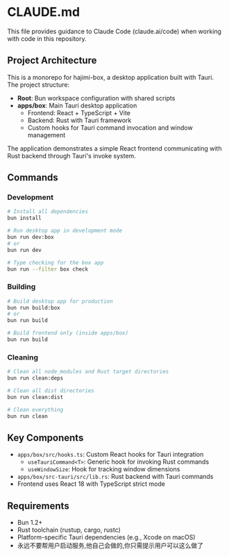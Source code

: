 # CLAUDE.md

This file provides guidance to Claude Code (claude.ai/code) when working with code in this repository.

## Project Architecture

This is a monorepo for hajimi-box, a desktop application built with Tauri. The project structure:

- **Root**: Bun workspace configuration with shared scripts
- **apps/box**: Main Tauri desktop application
  - Frontend: React + TypeScript + Vite
  - Backend: Rust with Tauri framework
  - Custom hooks for Tauri command invocation and window management

The application demonstrates a simple React frontend communicating with Rust backend through Tauri's invoke system.

## Commands

### Development
```bash
# Install all dependencies
bun install

# Run desktop app in development mode
bun run dev:box
# or
bun run dev

# Type checking for the box app
bun run --filter box check
```

### Building
```bash
# Build desktop app for production
bun run build:box
# or  
bun run build

# Build frontend only (inside apps/box)
bun run build
```

### Cleaning
```bash
# Clean all node_modules and Rust target directories
bun run clean:deps

# Clean all dist directories
bun run clean:dist

# Clean everything
bun run clean
```

## Key Components

- `apps/box/src/hooks.ts`: Custom React hooks for Tauri integration
  - `useTauriCommand<T>`: Generic hook for invoking Rust commands
  - `useWindowSize`: Hook for tracking window dimensions
- `apps/box/src-tauri/src/lib.rs`: Rust backend with Tauri commands
- Frontend uses React 18 with TypeScript strict mode

## Requirements

- Bun 1.2+
- Rust toolchain (rustup, cargo, rustc)
- Platform-specific Tauri dependencies (e.g., Xcode on macOS)
- 永远不要帮用户启动服务,他自己会做的,你只需提示用户可以这么做了